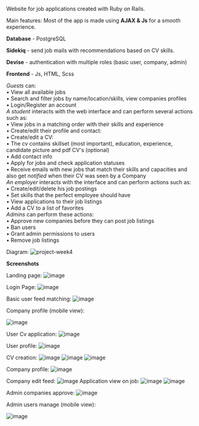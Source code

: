 Website for job applications created with Ruby on Rails.

Main features:
Most of the app is made using **AJAX & Js** for a smooth experience.


**Database** - PostgreSQL


**Sidekiq** - send job mails with recommendations based on CV skills.


**Devise** - authentication with multiple roles (basic user, company, admin)


**Frontend** - Js, HTML, Scss


_Guests_ can:    
• View all available jobs    
• Search and filter jobs by name/location/skills, view companies profiles    
• Login/Register an account    
_A student_ interacts with the web interface and can perform several actions such as:     
• View jobs in a matching order with their skills and experience     
• Create/edit their profile and contact:     
• Create/edit a CV:     
  • The cv contains skillset (most important), education, experience, candidate picture and pdf CV's (optional)     
• Add contact info     
• Apply for jobs and check application statuses     
• Receive emails with new jobs that match their skills and capacities and also get _notified_ when their CV was seen by a Company     
_An employer_ interacts with the interface and can perform actions such as:     
• Create/edit/delete his job postings     
• Set skills that the perfect employee should have    
• View applications to their job listings     
• Add a CV to a list of favorites     
_Admins_ can perform these actions:    
• Approve new companies before they can post job listings     
• Ban users     
• Grant admin permissions to users     
• Remove job listings     


Diagram:
![project-week4](https://github.com/borsadavid/WebApp---Sem3/assets/117517496/6a9b9dbb-b124-414b-af22-f5be9f936acc)


**Screenshots**

Landing page:
![image](https://github.com/borsadavid/WebApp---Sem3/assets/117517496/9bac97a9-f520-48f8-b3a3-30223a7da0c4)


Login Page:
![image](https://github.com/borsadavid/WebApp---Sem3/assets/117517496/7e943ec1-6aec-43ac-b22c-01aedb18ea50)


Basic user feed matching:
![image](https://github.com/borsadavid/WebApp---Sem3/assets/117517496/d8be27fc-596a-438e-bed4-3c4328103768)

Company profile (mobile view):

![image](https://github.com/borsadavid/WebApp---Sem3/assets/117517496/c3566e0b-fc67-4311-9f3a-687c1f2231d0)


User Cv application:
![image](https://github.com/borsadavid/WebApp---Sem3/assets/117517496/b7336313-5a8b-4cf3-94de-0d6dfbccebaa)


User profile:
![image](https://github.com/borsadavid/WebApp---Sem3/assets/117517496/0754d6db-f393-4e3b-9629-859ad1821e18)

CV creation:
![image](https://github.com/borsadavid/WebApp---Sem3/assets/117517496/3a3f7c87-feba-4d82-b04b-dd59694df592)
![image](https://github.com/borsadavid/WebApp---Sem3/assets/117517496/91e91d7c-ab5e-462e-a6df-2a83a13d83e3)
![image](https://github.com/borsadavid/WebApp---Sem3/assets/117517496/7a40cc6c-3ab6-4b8b-8c8e-5186a4bf251a)

Company profile:
![image](https://github.com/borsadavid/WebApp---Sem3/assets/117517496/9691e0a7-7291-46c3-b5d5-e94077118df8)

Company edit feed:
![image](https://github.com/borsadavid/WebApp---Sem3/assets/117517496/0342530e-63d0-4bdc-86af-f58f18425e0e)
Application view on job:
![image](https://github.com/borsadavid/WebApp---Sem3/assets/117517496/16a7ac46-8327-44b5-af09-ca4d0127f787)
![image](https://github.com/borsadavid/WebApp---Sem3/assets/117517496/9a7cf0ae-a8f1-424b-930a-0c688835b244)


Admin companies approve:
![image](https://github.com/borsadavid/WebApp---Sem3/assets/117517496/b56b9717-b10c-4a71-a978-6183547025ad)

Admin users manage (mobile view):

![image](https://github.com/borsadavid/WebApp---Sem3/assets/117517496/f19be32d-cae0-4016-8956-186ff54b6f11)







  

